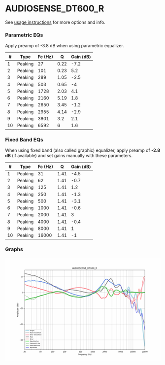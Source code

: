 # AUDIOSENSE_DT600_R
See [usage instructions](https://github.com/jaakkopasanen/AutoEq#usage) for more options and info.

### Parametric EQs
Apply preamp of -3.8 dB when using parametric equalizer.

|   # | Type    |   Fc (Hz) |    Q |   Gain (dB) |
|-----|---------|-----------|------|-------------|
|   1 | Peaking |        27 | 0.22 |        -7.2 |
|   2 | Peaking |       101 | 0.23 |         5.2 |
|   3 | Peaking |       289 | 1.05 |        -2.5 |
|   4 | Peaking |       503 | 0.65 |        -4   |
|   5 | Peaking |      1728 | 2.03 |         4.1 |
|   6 | Peaking |      2160 | 5.19 |         1.8 |
|   7 | Peaking |      2650 | 3.45 |        -1.2 |
|   8 | Peaking |      2955 | 4.14 |        -2.9 |
|   9 | Peaking |      3801 | 3.2  |         2.1 |
|  10 | Peaking |      6592 | 6    |         1.6 |

### Fixed Band EQs
When using fixed band (also called graphic) equalizer, apply preamp of **-2.8 dB** (if available) and set gains manually with these parameters.

|   # | Type    |   Fc (Hz) |    Q |   Gain (dB) |
|-----|---------|-----------|------|-------------|
|   1 | Peaking |        31 | 1.41 |        -4.5 |
|   2 | Peaking |        62 | 1.41 |        -0.7 |
|   3 | Peaking |       125 | 1.41 |         1.2 |
|   4 | Peaking |       250 | 1.41 |        -1.3 |
|   5 | Peaking |       500 | 1.41 |        -3.1 |
|   6 | Peaking |      1000 | 1.41 |        -0.6 |
|   7 | Peaking |      2000 | 1.41 |         3   |
|   8 | Peaking |      4000 | 1.41 |        -0.4 |
|   9 | Peaking |      8000 | 1.41 |         1   |
|  10 | Peaking |     16000 | 1.41 |        -1   |

### Graphs
![](./AUDIOSENSE_DT600_R.png)
